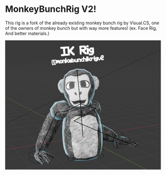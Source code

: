# MonkeyBunchRig V2!
This rig is a fork of the already existing monkey bunch rig by Visual.CS, one of the owners of monkey bunch but with way more features! (ex. Face Rig, And better materials.)

![How to move parts](https://github.com/tigervol14/MonkeyBunchRigV2/blob/main/icon%20ik%20rig.png)
